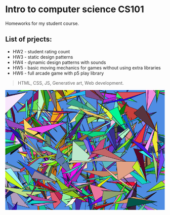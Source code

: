 # Intro to computer science CS101
Homeworks for my student course. 

## List of prjects:

- HW2 - student rating count
- HW3 - static design patterns
- HW4 - dynamic design patterns with sounds
- HW5 - basic moving mechanics for games without using extra libraries
- HW6 - full arcade game with p5 play library

> HTML, CSS, JS, Generative art, Web development.  

 ![Результат выполнения](HW03/asset.png) 
